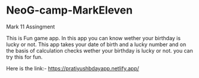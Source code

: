 # NeoG-camp-MarkEleven
Mark 11 Assingment

This is Fun game app. In this app you can know wether your birthday is lucky or not.
This app takes your date of birth and a lucky number and on the basis of calculation checks wether your 
birthday is lucky or not. you can try this for fun.

Here is the link:- https://pratiyushbdayapp.netlify.app/
